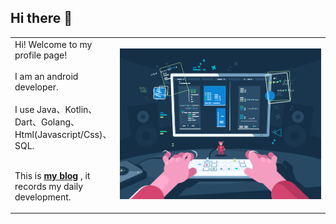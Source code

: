 ## Hi there 👋


<table style="border-style:none;width:100%;"><tr><td>
Hi! Welcome to my profile page! <br><br>
I am an android developer.<br><br> 
I use Java、Kotlin、Dart、Golang、Html(Javascript/Css)、SQL. <br> <br>

This is **[my blog](https://www.jianshu.com/u/9178bdd8f353 "简书")** , it records my daily development.
</td><td style="width:500px;">
<img src="./images/main.jpeg" style="width:500px;" alt="YugeCse"/>
</td><tr></table>

<!--
**YugeCse/YugeCse** is a ✨ _special_ ✨ repository because its `README.md` (this file) appears on your GitHub profile.

Here are some ideas to get you started:

- 🔭 I’m currently working on ...
- 🌱 I’m currently learning ...
- 👯 I’m looking to collaborate on ...
- 🤔 I’m looking for help with ...
- 💬 Ask me about ...
- 📫 How to reach me: ...
- 😄 Pronouns: ...
- ⚡ Fun fact: ...
  -->
